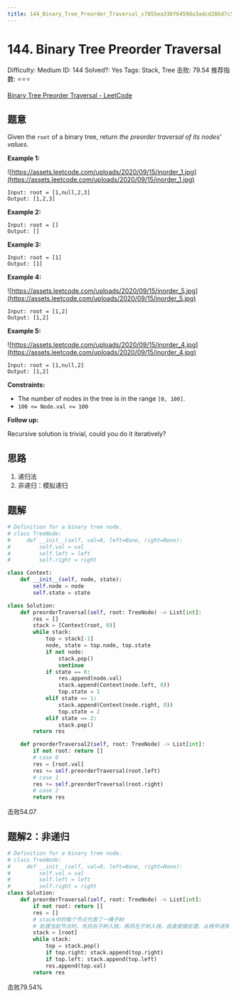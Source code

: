 ```yaml
---
title: 144_Binary_Tree_Preorder_Traversal_c7855ea336f6459da3adcd286d7c59a8
---
```


# 144. Binary Tree Preorder Traversal

Difficulty: Medium
ID: 144
Solved?: Yes
Tags: Stack, Tree
击败: 79.54
推荐指数: ⭐⭐⭐

[Binary Tree Preorder Traversal - LeetCode](https://leetcode.com/problems/binary-tree-preorder-traversal/)

## 题意

Given the `root` of a binary tree, return *the preorder traversal of its nodes' values*.

**Example 1:**

![https://assets.leetcode.com/uploads/2020/09/15/inorder_1.jpg](https://assets.leetcode.com/uploads/2020/09/15/inorder_1.jpg)

```
Input: root = [1,null,2,3]
Output: [1,2,3]
```

**Example 2:**

```
Input: root = []
Output: []

```

**Example 3:**

```
Input: root = [1]
Output: [1]

```

**Example 4:**

![https://assets.leetcode.com/uploads/2020/09/15/inorder_5.jpg](https://assets.leetcode.com/uploads/2020/09/15/inorder_5.jpg)

```
Input: root = [1,2]
Output: [1,2]

```

**Example 5:**

![https://assets.leetcode.com/uploads/2020/09/15/inorder_4.jpg](https://assets.leetcode.com/uploads/2020/09/15/inorder_4.jpg)

```
Input: root = [1,null,2]
Output: [1,2]

```

**Constraints:**

- The number of nodes in the tree is in the range `[0, 100]`.
- `100 <= Node.val <= 100`

**Follow up:**

Recursive solution is trivial, could you do it iteratively?

## 思路

1. 递归法
2. 非递归：模拟递归

## 题解

```python
# Definition for a binary tree node.
# class TreeNode:
#     def __init__(self, val=0, left=None, right=None):
#         self.val = val
#         self.left = left
#         self.right = right

class Context:
    def __init__(self, node, state):
        self.node = node
        self.state = state

class Solution:
    def preorderTraversal(self, root: TreeNode) -> List[int]:
        res = []
        stack = [Context(root, 0)]
        while stack:
            top = stack[-1]
            node, state = top.node, top.state
            if not node:
                stack.pop()
                continue
            if state == 0:
                res.append(node.val)
                stack.append(Context(node.left, 0))
                top.state = 1
            elif state == 1:
                stack.append(Context(node.right, 0))
                top.state = 2
            elif state == 2:
                stack.pop()
        return res

    def preorderTraversal2(self, root: TreeNode) -> List[int]:
        if not root: return []
        # case 0
        res = [root.val]
        res += self.preorderTraversal(root.left)
        # case 1
        res += self.preorderTraversal(root.right)
        # case 2
        return res
```

击败54.07

## 题解2：非递归

```python
# Definition for a binary tree node.
# class TreeNode:
#     def __init__(self, val=0, left=None, right=None):
#         self.val = val
#         self.left = left
#         self.right = right
class Solution:
    def preorderTraversal(self, root: TreeNode) -> List[int]:
        if not root: return []
        res = []
        # stack中的每个节点代表了一棵子树
        # 处理当前节点时，先将右子树入栈，再将左子树入栈，自身直接处理，从栈中消失
        stack = [root]
        while stack:
            top = stack.pop()
            if top.right: stack.append(top.right)
            if top.left: stack.append(top.left)
            res.append(top.val)
        return res
```

击败79.54%
